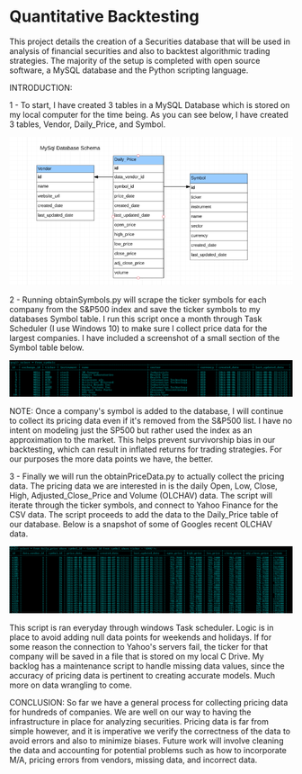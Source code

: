 # Quantitative Backtesting

This project details the creation of a Securities database that will be used in analysis of financial securities and also to backtest algorithmic trading strategies. The majority of the setup is completed with open source software, a MySQL database and the Python scripting language. 

INTRODUCTION:

1 - To start, I have created 3 tables in a MySQL Database which is stored on my local computer for the time being. As you can see below, I have created 3 tables, Vendor, Daily_Price, and Symbol.

![Alt text](https://github.com/dano09/quant_finance/blob/master/images/database_schema.PNG "Schema")

2 - Running obtainSymbols.py will scrape the ticker symbols for each company from the S&P500 index and save the ticker symbols to my databases Symbol table. I run this script once a month through Task Scheduler (I use Windows 10) to make sure I collect price data for the largest companies. I have included a screenshot of a small section of the Symbol table below.

![Alt text](https://github.com/dano09/quant_finance/blob/master/images/symbolTable.PNG "Schema")

NOTE: Once a company's symbol is added to the database, I will continue to collect its pricing data even if it's removed from the S&P500 list. I have no intent on modeling just the SP500 but rather used the index as an approximation to the market. This helps prevent survivorship bias in our backtesting, which can result in inflated returns for trading strategies. For our purposes the more data points we have, the better.

3 - Finally we will run the obtainPriceData.py to actually collect the pricing data. The pricing data we are interested in is the daily Open, Low, Close, High, Adjusted_Close_Price and Volume (OLCHAV) data. The script will iterate through the ticker symbols, and connect to Yahoo Finance for the CSV data. The script proceeds to add the data to the Daily_Price table of our database. Below is a snapshot of some of Googles recent OLCHAV data.


![Alt text](https://github.com/dano09/quant_finance/blob/master/images/price_data_from_google.PNG "Schema")

This script is ran everyday through windows Task scheduler. Logic is in place to avoid adding null data points for weekends and holidays. If for some reason the connection to Yahoo's servers fail, the ticker for that company will be saved in a file that is stored on my local C Drive. My backlog has a maintenance script to handle missing data values, since the accuracy of pricing data is pertinent to creating accurate models. Much more on data wrangling to come.

CONCLUSION: So far we have a general process for collecting pricing data for hundreds of companies. We are well on our way to having the infrastructure in place for analyzing securities. Pricing data is far from simple however, and it is imperative we verify the correctness of the data to avoid errors and also to minimize biases. Future work will involve cleaning the data and accounting for potential problems such as how to incorporate M/A, pricing errors from vendors, missing data, and incorrect data.
